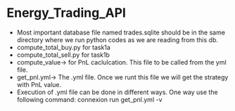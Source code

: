 # Energy_Trading_API
- Most important database file named trades.sqlite should be in the same directory where we run python codes as we are reading from this db.
- compute_total_buy.py for task1a
- compute_total_sell.py for task1b
- compute_value-> for PnL caclulcation. This file to be called from the yml file.
- get_pnl.yml-> The .yml file. Once we runt this file we will get the strategy with PnL value.
- Execution of .yml file can be done in different ways. One way use the following command: 
   connexion run get_pnl.yml -v
